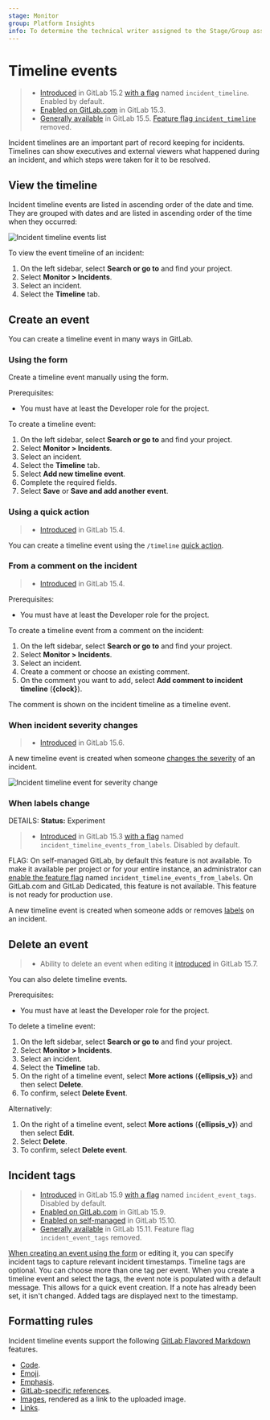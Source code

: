 ```yaml
---
stage: Monitor
group: Platform Insights
info: To determine the technical writer assigned to the Stage/Group associated with this page, see https://handbook.gitlab.com/handbook/product/ux/technical-writing/#assignments
---
```


# Timeline events

> - [Introduced](https://gitlab.com/gitlab-org/gitlab/-/issues/344059) in GitLab 15.2 [with a flag](../../administration/feature_flags.md) named `incident_timeline`. Enabled by default.
> - [Enabled on GitLab.com](https://gitlab.com/gitlab-org/gitlab/-/issues/353426) in GitLab 15.3.
> - [Generally available](https://gitlab.com/gitlab-org/gitlab/-/issues/353426) in GitLab 15.5. [Feature flag `incident_timeline`](https://gitlab.com/gitlab-org/gitlab/-/issues/343386) removed.

Incident timelines are an important part of record keeping for incidents.
Timelines can show executives and external viewers what happened during an incident,
and which steps were taken for it to be resolved.

## View the timeline

Incident timeline events are listed in ascending order of the date and time.
They are grouped with dates and are listed in ascending order of the time when they occurred:

![Incident timeline events list](img/timeline_events_v15_1.png)

To view the event timeline of an incident:

1. On the left sidebar, select **Search or go to** and find your project.
1. Select **Monitor > Incidents**.
1. Select an incident.
1. Select the **Timeline** tab.

## Create an event

You can create a timeline event in many ways in GitLab.

### Using the form

Create a timeline event manually using the form.

Prerequisites:

- You must have at least the Developer role for the project.

To create a timeline event:

1. On the left sidebar, select **Search or go to** and find your project.
1. Select **Monitor > Incidents**.
1. Select an incident.
1. Select the **Timeline** tab.
1. Select **Add new timeline event**.
1. Complete the required fields.
1. Select **Save** or **Save and add another event**.

### Using a quick action

> - [Introduced](https://gitlab.com/gitlab-org/gitlab/-/issues/368721) in GitLab 15.4.

You can create a timeline event using the `/timeline` [quick action](../../user/project/quick_actions.md).

### From a comment on the incident

> - [Introduced](https://gitlab.com/gitlab-org/gitlab/-/issues/344058) in GitLab 15.4.

Prerequisites:

- You must have at least the Developer role for the project.

To create a timeline event from a comment on the incident:

1. On the left sidebar, select **Search or go to** and find your project.
1. Select **Monitor > Incidents**.
1. Select an incident.
1. Create a comment or choose an existing comment.
1. On the comment you want to add, select **Add comment to incident timeline** (**{clock}**).

The comment is shown on the incident timeline as a timeline event.

### When incident severity changes

> - [Introduced](https://gitlab.com/gitlab-org/gitlab/-/issues/375280) in GitLab 15.6.

A new timeline event is created when someone [changes the severity](manage_incidents.md#change-severity)
of an incident.

![Incident timeline event for severity change](img/timeline_event_for_severity_change_v15_6.png)

### When labels change

DETAILS:
**Status:** Experiment

> - [Introduced](https://gitlab.com/gitlab-org/gitlab/-/issues/365489) in GitLab 15.3 [with a flag](../../administration/feature_flags.md) named `incident_timeline_events_from_labels`. Disabled by default.

FLAG:
On self-managed GitLab, by default this feature is not available. To make it available per project or for your entire instance, an administrator can [enable the feature flag](../../administration/feature_flags.md) named `incident_timeline_events_from_labels`.
On GitLab.com and GitLab Dedicated, this feature is not available.
This feature is not ready for production use.

A new timeline event is created when someone adds or removes [labels](../../user/project/labels.md) on an incident.

## Delete an event

> - Ability to delete an event when editing it [introduced](https://gitlab.com/gitlab-org/gitlab/-/issues/372265) in GitLab 15.7.

You can also delete timeline events.

Prerequisites:

- You must have at least the Developer role for the project.

To delete a timeline event:

1. On the left sidebar, select **Search or go to** and find your project.
1. Select **Monitor > Incidents**.
1. Select an incident.
1. Select the **Timeline** tab.
1. On the right of a timeline event, select **More actions** (**{ellipsis_v}**) and then select **Delete**.
1. To confirm, select **Delete Event**.

Alternatively:

1. On the right of a timeline event, select **More actions** (**{ellipsis_v}**) and then select **Edit**.
1. Select **Delete**.
1. To confirm, select **Delete event**.

## Incident tags

> - [Introduced](https://gitlab.com/groups/gitlab-org/-/epics/8741) in GitLab 15.9 [with a flag](../../administration/feature_flags.md) named `incident_event_tags`. Disabled by default.
> - [Enabled on GitLab.com](https://gitlab.com/gitlab-org/gitlab/-/issues/387647) in GitLab 15.9.
> - [Enabled on self-managed](https://gitlab.com/gitlab-org/gitlab/-/issues/387647) in GitLab 15.10.
> - [Generally available](https://gitlab.com/gitlab-org/gitlab/-/issues/387647) in GitLab 15.11. Feature flag `incident_event_tags` removed.

[When creating an event using the form](#using-the-form) or editing it,
you can specify incident tags to capture relevant incident timestamps.
Timeline tags are optional. You can choose more than one tag per event.
When you create a timeline event and select the tags, the event note
is populated with a default message.
This allows for a quick event creation. If a note has already been set, it isn't changed.
Added tags are displayed next to the timestamp.

## Formatting rules

Incident timeline events support the following [GitLab Flavored Markdown](../../user/markdown.md) features.

- [Code](../../user/markdown.md#code-spans-and-blocks).
- [Emoji](../../user/markdown.md#emoji).
- [Emphasis](../../user/markdown.md#emphasis).
- [GitLab-specific references](../../user/markdown.md#gitlab-specific-references).
- [Images](../../user/markdown.md#images), rendered as a link to the uploaded image.
- [Links](../../user/markdown.md#links).
